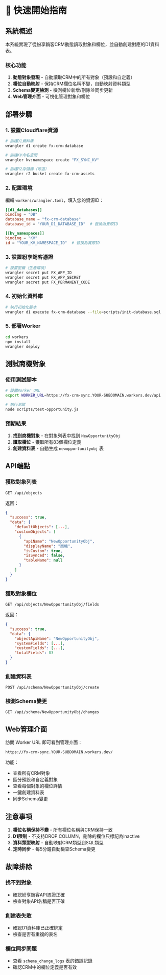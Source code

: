 # 🚀 快速開始指南

## 系統概述

本系統實現了從紛享銷客CRM動態讀取對象和欄位，並自動創建對應的D1資料表。

### 核心功能
1. **動態對象發現** - 自動讀取CRM中的所有對象（預設和自定義）
2. **欄位自動映射** - 保持CRM欄位名稱不變，自動映射資料類型
3. **Schema變更檢測** - 檢測欄位新增/刪除並同步更新
4. **Web管理介面** - 可視化管理對象和欄位

## 部署步驟

### 1. 設置Cloudflare資源

```bash
# 創建D1資料庫
wrangler d1 create fx-crm-database

# 創建KV命名空間
wrangler kv:namespace create "FX_SYNC_KV"

# 創建R2存儲桶（可選）
wrangler r2 bucket create fx-crm-assets
```

### 2. 配置環境

編輯 `workers/wrangler.toml`，填入您的資源ID：

```toml
[[d1_databases]]
binding = "DB"
database_name = "fx-crm-database"
database_id = "YOUR_D1_DATABASE_ID"  # 替換為實際ID

[[kv_namespaces]]
binding = "KV"
id = "YOUR_KV_NAMESPACE_ID"  # 替換為實際ID
```

### 3. 設置紛享銷客憑證

```bash
# 設置密鑰（生產環境）
wrangler secret put FX_APP_ID
wrangler secret put FX_APP_SECRET
wrangler secret put FX_PERMANENT_CODE
```

### 4. 初始化資料庫

```bash
# 執行初始化腳本
wrangler d1 execute fx-crm-database --file=scripts/init-database.sql
```

### 5. 部署Worker

```bash
cd workers
npm install
wrangler deploy
```

## 測試商機對象

### 使用測試腳本

```bash
# 設置Worker URL
export WORKER_URL=https://fx-crm-sync.YOUR-SUBDOMAIN.workers.dev/api

# 執行測試
node scripts/test-opportunity.js
```

### 預期結果

1. **找到商機對象** - 在對象列表中找到 `NewOpportunityObj`
2. **讀取欄位** - 獲取所有83個欄位定義
3. **創建資料表** - 自動生成 `newopportunityobj` 表

## API端點

### 獲取對象列表
```
GET /api/objects
```

返回：
```json
{
  "success": true,
  "data": {
    "defaultObjects": [...],
    "customObjects": [
      {
        "apiName": "NewOpportunityObj",
        "displayName": "商機",
        "isCustom": true,
        "isSynced": false,
        "tableName": null
      }
    ]
  }
}
```

### 獲取對象欄位
```
GET /api/objects/NewOpportunityObj/fields
```

返回：
```json
{
  "success": true,
  "data": {
    "objectApiName": "NewOpportunityObj",
    "systemFields": [...],
    "customFields": [...],
    "totalFields": 83
  }
}
```

### 創建資料表
```
POST /api/schema/NewOpportunityObj/create
```

### 檢測Schema變更
```
GET /api/schema/NewOpportunityObj/changes
```

## Web管理介面

訪問 Worker URL 即可看到管理介面：

```
https://fx-crm-sync.YOUR-SUBDOMAIN.workers.dev/
```

功能：
- 查看所有CRM對象
- 區分預設和自定義對象
- 查看每個對象的欄位詳情
- 一鍵創建資料表
- 同步Schema變更

## 注意事項

1. **欄位名稱保持不變** - 所有欄位名稱與CRM保持一致
2. **D1限制** - 不支持DROP COLUMN，刪除的欄位只標記為inactive
3. **資料類型映射** - 自動映射CRM類型到SQL類型
4. **定時同步** - 每5分鐘自動檢查Schema變更

## 故障排除

### 找不到對象
- 確認紛享銷客API憑證正確
- 檢查對象API名稱是否正確

### 創建表失敗
- 確認D1資料庫已正確綁定
- 檢查是否有重複的表名

### 欄位同步問題
- 查看 `schema_change_logs` 表的錯誤記錄
- 確認CRM中的欄位定義是否有效